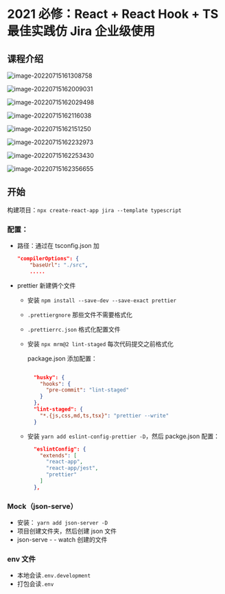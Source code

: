 # 2021 必修：React + React Hook + TS 最佳实践仿 Jira 企业级使用

## 课程介绍

![image-20220715161308758](https://tva1.sinaimg.cn/large/e6c9d24egy1h47oimn1xjj218y0u0go2.jpg)

![image-20220715162009031](https://tva1.sinaimg.cn/large/e6c9d24egy1h47opvaqpgj212i0q675q.jpg)

![image-20220715162029498](https://tva1.sinaimg.cn/large/e6c9d24egy1h47oq7s7e7j20p20kot93.jpg)

![image-20220715162116038](https://tva1.sinaimg.cn/large/e6c9d24egy1h47or104qnj21hb0u0dht.jpg)

![image-20220715162151250](https://tva1.sinaimg.cn/large/e6c9d24egy1h47ormuhjrj21hb0u0mz2.jpg)

![image-20220715162232973](https://tva1.sinaimg.cn/large/e6c9d24egy1h47osddm7mj21hb0u0tam.jpg)

![image-20220715162253430](https://tva1.sinaimg.cn/large/e6c9d24egy1h47ospzvbdj21hb0u0ta8.jpg)

![image-20220715162356655](https://tva1.sinaimg.cn/large/e6c9d24egy1h47ottoskgj21hb0u00v6.jpg)

## 开始

构建项目：`npx create-react-app jira --template typescript`

### 配置：

- 路径：通过在 tsconfig.json 加

  ```json
  "compilerOptions": {
      "baseUrl": "./src",
      .....
  ```

- prettier 新建俩个文件

  - 安装 `npm install --save-dev --save-exact prettier`

  - `.prettiergnore` 那些文件不需要格式化

  - `.prettierrc.json` 格式化配置文件

  - 安装 `npx mrm@2 lint-staged` 每次代码提交之前格式化

    package.json 添加配置：

    ```json

      "husky": {
        "hooks": {
          "pre-commit": "lint-staged"
        }
      },
      "lint-staged": {
        "*.{js,css,md,ts,tsx}": "prettier --write"
      }
    ```

  - 安装 `yarn add eslint-config-prettier -D`，然后 packge.json 配置：

    ```json
      "eslintConfig": {
        "extends": [
          "react-app",
          "react-app/jest",
          "prettier"
        ]
      },
    ```

### Mock（json-serve）

- 安装： `yarn add json-server -D`
- 项目创建文件夹，然后创建 json 文件
- json-serve - - watch 创建的文件

### env 文件

- 本地会读`.env.development`
- 打包会读`.env`
